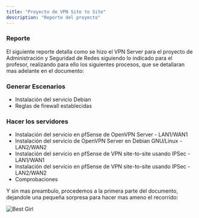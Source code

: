 ```yaml
---
title: "Proyecto de VPN Site to Site"
description: "Reporte del proyecto"
---
```


### Reporte

El siguiente reporte detalla como se hizo el VPN Server para el proyecto de Administración y Seguridad de Redes siguiendo lo indicado para el profesor, realizando para ello los siguientes procesos, que se detallaran mas adelante en el documento:

### Generar Escenarios

- Instalación del servicio Debian
- Reglas de firewall establecidas

### Hacer los servidores

- Instalación del servicio en pfSense de OpenVPN Server - LAN1/WAN1
- Instalación del servicio de OpenVPN Server en Debian GNU/Linux - LAN2/WAN2
- Instalación del servicio en pfSense de VPN site-to-site usando IPSec -LAN1/WAN1
- Instalación del servicio en pfSense de VPN site-to-site usando IPSec -LAN2/WAN2
- Comprobaciones

Y sin mas preambulo, procedemos a la primera parte del documento, dejandole una pequeña sorpresa para hacer mas ameno el recorrido:

![Best Girl](/doriangray.jpg)